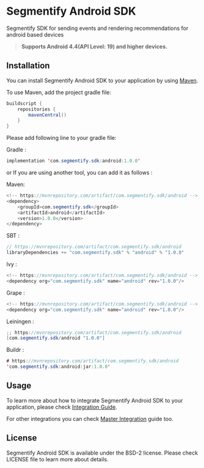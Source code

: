 # Segmentify Android SDK
Segmentify  SDK for sending events and rendering recommendations for android based devices

> **Supports Android 4.4(API Level: 19) and higher devices.**

## Installation

You can install Segmentify Android SDK to your application by using  [Maven](https://mvnrepository.com/artifact/com.segmentify.sdk/android).

To use Maven, add the project gradle file:

```java
buildscript {
    repositories {
        mavenCentral()
    }
}
```

Please add following line to your gradle file:

Gradle : 
```java
implementation 'com.segmentify.sdk:android:1.0.0'
```
or If you are using another tool, you can add it as follows :

Maven:
```java
<!-- https://mvnrepository.com/artifact/com.segmentify.sdk/android -->
<dependency>
    <groupId>com.segmentify.sdk</groupId>
    <artifactId>android</artifactId>
    <version>1.0.0</version>
</dependency>
```
SBT :
```java
// https://mvnrepository.com/artifact/com.segmentify.sdk/android
libraryDependencies += "com.segmentify.sdk" % "android" % "1.0.0"
```

Ivy :
```java
<!-- https://mvnrepository.com/artifact/com.segmentify.sdk/android -->
<dependency org="com.segmentify.sdk" name="android" rev="1.0.0"/>
```

Grape : 
```java
<!-- https://mvnrepository.com/artifact/com.segmentify.sdk/android -->
<dependency org="com.segmentify.sdk" name="android" rev="1.0.0"/>
```

Leiningen : 
```java
;; https://mvnrepository.com/artifact/com.segmentify.sdk/android
[com.segmentify.sdk/android "1.0.0"]
```

Buildr : 
```java
# https://mvnrepository.com/artifact/com.segmentify.sdk/android
'com.segmentify.sdk:android:jar:1.0.0'

```


## Usage

To learn more about how to integrate Segmentify Android SDK to your application, please check [Integration Guide](https://www.segmentify.com/dev/integration_android/).

For other integrations you can check [Master Integration](https://www.segmentify.com/dev/) guide too.



## License

Segmentify Android SDK is available under the BSD-2 license.
Please check LICENSE file to learn more about details.
